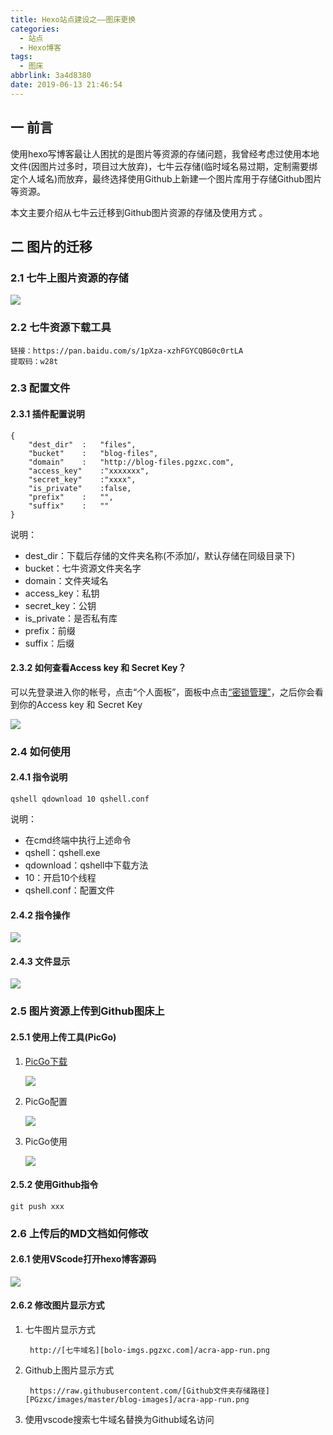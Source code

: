 ```yaml
---
title: Hexo站点建设之——图床更换
categories:
  - 站点
  - Hexo博客
tags:
  - 图床
abbrlink: 3a4d8380
date: 2019-06-13 21:46:54
---
```

## 一 前言
使用hexo写博客最让人困扰的是图片等资源的存储问题，我曾经考虑过使用本地文件(因图片过多时，项目过大放弃)，七牛云存储(临时域名易过期，定制需要绑定个人域名)而放弃，最终选择使用Github上新建一个图片库用于存储Github图片等资源。  

本文主要介绍从七牛云迁移到Github图片资源的存储及使用方式  。  

<!--more-->

## 二 图片的迁移 

### 2.1 七牛上图片资源的存储  
![][1] 

### 2.2 七牛资源下载工具  

	链接：https://pan.baidu.com/s/1pXza-xzhFGYCQBG0c0rtLA 
	提取码：w28t 

### 2.3 配置文件 

#### 2.3.1 插件配置说明 
	{
    	"dest_dir"  :   "files",
    	"bucket"    :   "blog-files",
    	"domain"    :   "http://blog-files.pgzxc.com",
    	"access_key"    :"xxxxxxx",
    	"secret_key"    :"xxxx",
    	"is_private"    :false,
    	"prefix"    :   "",
    	"suffix"    :   ""
	}


说明： 


* dest_dir：下载后存储的文件夹名称(不添加/，默认存储在同级目录下)
* bucket：七牛资源文件夹名字
* domain：文件夹域名
* access_key：私钥
* secret_key：公钥
* is_private：是否私有库
* prefix：前缀
* suffix：后缀

#### 2.3.2 如何查看Access key 和 Secret Key？  
    
可以先登录进入你的帐号，点击“个人面板”，面板中点击[“密锁管理”][2]，之后你会看到你的Access key 和 Secret Key  

![][3] 


### 2.4 如何使用
 
#### 2.4.1 指令说明

	qshell qdownload 10 qshell.conf

说明：     
 
* 在cmd终端中执行上述命令  
* qshell：qshell.exe
* qdownload：qshell中下载方法
* 10：开启10个线程
* qshell.conf：配置文件


#### 2.4.2 指令操作
![][4]
#### 2.4.3 文件显示
![][5]



### 2.5 图片资源上传到Github图床上
#### 2.5.1 使用上传工具(PicGo)
1. [PicGo下载][6]      
	
	![][7]
2. PicGo配置 
	
	![][8]
3. PicGo使用
	
	![][9]

#### 2.5.2 使用Github指令
 

	git push xxx  

### 2.6 上传后的MD文档如何修改

#### 2.6.1 使用VScode打开hexo博客源码
![][10]
#### 2.6.2 修改图片显示方式 
1. 七牛图片显示方式   

		http://[七牛域名][bolo-imgs.pgzxc.com]/acra-app-run.png

2. Github上图片显示方式    

		https://raw.githubusercontent.com/[Github文件夹存储路径][PGzxc/images/master/blog-images]/acra-app-run.png  


3. 使用vscode搜索七牛域名替换为Github域名访问



[1]: https://cdn.staticaly.com/gh/PGzxc/CDN/master/blog-image/hexo-qiniu-store.png
[2]: https://portal.qiniu.com/user/key
[3]: https://cdn.staticaly.com/gh/PGzxc/CDN/master/blog-image/hexo-qiniu-accesskey-secretkey.png
[4]: https://cdn.staticaly.com/gh/PGzxc/CDN/master/blog-image/hexo-qiniu-images-download.png
[5]: https://cdn.staticaly.com/gh/PGzxc/CDN/master/blog-image/hexo-qiniu-images-download-after.png
[6]: https://github.com/Molunerfinn/PicGo
[7]: https://cdn.staticaly.com/gh/PGzxc/CDN/master/blog-image/hexo-github-picgo-download.png
[8]: https://cdn.staticaly.com/gh/PGzxc/CDN/master/blog-image/hexo-picgo-github-setting.png
[9]: https://cdn.staticaly.com/gh/PGzxc/CDN/master/blog-image/hexo-picgo-github-upload.png
[10]: https://cdn.staticaly.com/gh/PGzxc/CDN/master/blog-image/hexo-vscode-open.png
